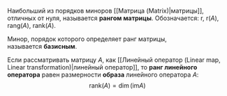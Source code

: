 Наибольший из порядков миноров [[Матрица (Matrix)|матрицы]], отличных от нуля, называется **рангом матрицы**. Обозначается: $\text{r}$, $\text{r}(A)$, $\text{rang}(A)$, $\text{rank}(A)$.

Минор, порядок которого определяет ранг матрицы, называется **базисным**.

Если рассматривать матрицу $A$, как [[Линейный оператор (Linear map, Linear transformation)|линейный оператор]], то **ранг линейного оператора** равен размерности **образа** линейного оператора $A$:$$\text{rank}(A)=\dim(\text{im}A)$$